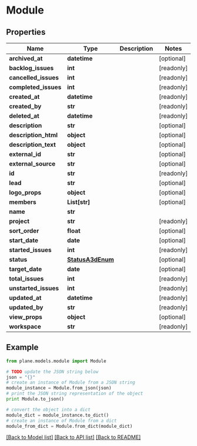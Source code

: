 # Module


## Properties
Name | Type | Description | Notes
------------ | ------------- | ------------- | -------------
**archived_at** | **datetime** |  | [optional] 
**backlog_issues** | **int** |  | [readonly] 
**cancelled_issues** | **int** |  | [readonly] 
**completed_issues** | **int** |  | [readonly] 
**created_at** | **datetime** |  | [readonly] 
**created_by** | **str** |  | [readonly] 
**deleted_at** | **datetime** |  | [readonly] 
**description** | **str** |  | [optional] 
**description_html** | **object** |  | [optional] 
**description_text** | **object** |  | [optional] 
**external_id** | **str** |  | [optional] 
**external_source** | **str** |  | [optional] 
**id** | **str** |  | [readonly] 
**lead** | **str** |  | [optional] 
**logo_props** | **object** |  | [optional] 
**members** | **List[str]** |  | [optional] 
**name** | **str** |  | 
**project** | **str** |  | [readonly] 
**sort_order** | **float** |  | [optional] 
**start_date** | **date** |  | [optional] 
**started_issues** | **int** |  | [readonly] 
**status** | [**StatusA3dEnum**](StatusA3dEnum.md) |  | [optional] 
**target_date** | **date** |  | [optional] 
**total_issues** | **int** |  | [readonly] 
**unstarted_issues** | **int** |  | [readonly] 
**updated_at** | **datetime** |  | [readonly] 
**updated_by** | **str** |  | [readonly] 
**view_props** | **object** |  | [optional] 
**workspace** | **str** |  | [readonly] 

## Example

```python
from plane.models.module import Module

# TODO update the JSON string below
json = "{}"
# create an instance of Module from a JSON string
module_instance = Module.from_json(json)
# print the JSON string representation of the object
print Module.to_json()

# convert the object into a dict
module_dict = module_instance.to_dict()
# create an instance of Module from a dict
module_from_dict = Module.from_dict(module_dict)
```
[[Back to Model list]](../README.md#documentation-for-models) [[Back to API list]](../README.md#documentation-for-api-endpoints) [[Back to README]](../README.md)


